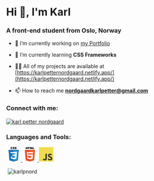<h1>Hi 👋, I'm Karl</h1>
<h3>A front-end student from Oslo, Norway</h3>

- 🔭 I’m currently working on [my Portfolio](https://karlpetternordgaard.netlify.app/)

- 🌱 I’m currently learning **CSS Frameworks**

- 👨‍💻 All of my projects are available at [https://karlpetternordgaard.netlify.app/](https://karlpetternordgaard.netlify.app/)

- 📫 How to reach me **nordgaardkarlpetter@gmail.com**

<h3 align="left">Connect with me:</h3>
<p align="left">
<a href="https://linkedin.com/in/karl petter nordgaard" target="blank"><img align="center" src="https://raw.githubusercontent.com/rahuldkjain/github-profile-readme-generator/master/src/images/icons/Social/linked-in-alt.svg" alt="karl petter nordgaard" height="30" width="40" /></a>
</p>

<h3 align="left">Languages and Tools:</h3>
<p align="left"> <a href="https://www.w3schools.com/css/" target="_blank" rel="noreferrer"> <img src="https://raw.githubusercontent.com/devicons/devicon/master/icons/css3/css3-original-wordmark.svg" alt="css3" width="40" height="40"/> </a> <a href="https://www.w3.org/html/" target="_blank" rel="noreferrer"> <img src="https://raw.githubusercontent.com/devicons/devicon/master/icons/html5/html5-original-wordmark.svg" alt="html5" width="40" height="40"/> </a> <a href="https://developer.mozilla.org/en-US/docs/Web/JavaScript" target="_blank" rel="noreferrer"> <img src="https://raw.githubusercontent.com/devicons/devicon/master/icons/javascript/javascript-original.svg" alt="javascript" width="40" height="40"/> </a> </p>

<p>&nbsp;<img align="center" src="https://github-readme-stats.vercel.app/api?username=karlpnord&show_icons=true&&theme=gruvbox&locale=en" alt="karlpnord" /></p>
